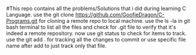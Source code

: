 #This repo contains all the problems/Solutions that i did during learning C Language.
use the git clone https://github.com/GoofieDragon/C-Programs.git for cloning a remote repo to local machine.
use the ls -la in git bash terminal to list all the files and check for 
.git file to verify that it's indeed a remote repository.
now use git status to check for items to track.
use the git add . for tracking all the changes to commit or use specific file name after add to just track only that file.
